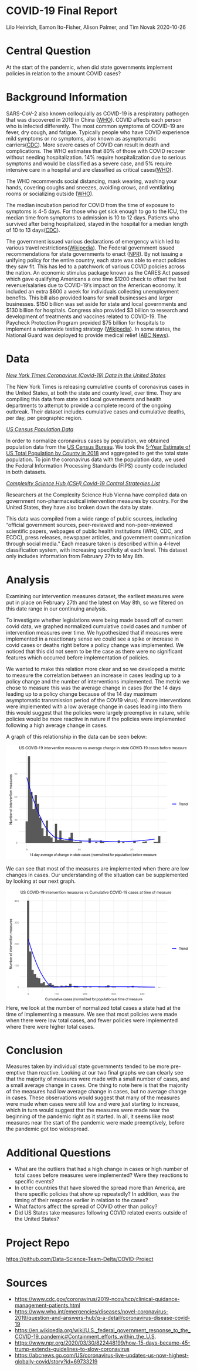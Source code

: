 COVID-19 Final Report
================
Lilo Heinrich, Eamon Ito-Fisher, Alison Palmer, and Tim Novak
2020-10-26

# Central Question

<!-- -------------------------------------------------- -->

At the start of the pandemic, when did state governments implement
policies in relation to the amount COVID cases?

# Background Information

<!-- -------------------------------------------------- -->

SARS-CoV-2 also known colloquially as COVID-19 is a respiratory pathogen
that was discovered in 2019 in China
([WHO](https://www.who.int/emergencies/diseases/novel-coronavirus-2019/question-and-answers-hub/q-a-detail/coronavirus-disease-covid-19)).
COVID affects each person who is infected differently. The most common
symptoms of COVID-19 are fever, dry cough, and fatigue. Typically people
who have COVID experience mild symptoms or no symptoms, also known as
asymptomatic
carriers([CDC](https://www.cdc.gov/coronavirus/2019-ncov/hcp/clinical-guidance-management-patients.html)).
More severe cases of COVID can result in death and complications. The
WHO estimates that 80% of those with COVID recover without needing
hospitalization. 14% require hospitalization due to serious symptoms and
would be classified as a severe case, and 5% require intensive care in a
hospital and are classified as critical
cases([WHO](https://www.who.int/emergencies/diseases/novel-coronavirus-2019/question-and-answers-hub/q-a-detail/coronavirus-disease-covid-19)).

The WHO recommends social distancing, mask wearing, washing your hands,
covering coughs and sneezes, avoiding crows, and ventilating rooms or
socializing outside
([WHO](https://www.who.int/emergencies/diseases/novel-coronavirus-2019/question-and-answers-hub/q-a-detail/coronavirus-disease-covid-19)).

The median incubation period for COVID from the time of exposure to
symptoms is 4-5 days. For those who get sick enough to go to the ICU,
the median time from symptoms to admission is 10 to 12 days. Patients
who survived after being hospitalized, stayed in the hospital for a
median length of 10 to 13
days([CDC](https://www.cdc.gov/coronavirus/2019-ncov/hcp/clinical-guidance-management-patients.html)).

The government issued various declarations of emergency which led to
various travel
restrictions([Wikipedia](https://en.wikipedia.org/wiki/U.S._federal_government_response_to_the_COVID-19_pandemic#Containment_efforts_within_the_U.S.)).
The Federal government issued recommendations for state governments to
enact
([NPR](https://www.npr.org/2020/03/30/822448199/how-15-days-became-45-trump-extends-guidelines-to-slow-coronavirus)).
By not issuing a unifying policy for the entire country, each state was
able to enact policies they saw fit. This has led to a patchwork of
various COVID policies across the nation. An economic stimulus package
known as the CARES Act passed which gave qualifying Americans a one time
$1200 check to offset the lost revenue/salaries due to COVID-19’s impact
on the American economy. It included an extra $600 a week for
individuals collecting unemployment benefits. This bill also provided
loans for small businesses and larger businesses. $150 billion was set
aside for state and local governments and $130 billion for hospitals.
Congress also provided $3 billion to research and development of
treatments and vaccines related to COVID-19. The Paycheck Protection
Program provided $75 billion for hospitals to implement a nationwide
testing strategy
([Wikipedia](https://en.wikipedia.org/wiki/U.S._federal_government_response_to_the_COVID-19_pandemic#Containment_efforts_within_the_U.S.)).
In some states, the National Guard was deployed to provide medical
relief ([ABC
News](https://abcnews.go.com/US/coronavirus-live-updates-us-now-highest-globally-covid/story?id=69733219)).

# Data

<!-- -------------------------------------------------- -->

*[New York Times Coronavirus (Covid-19) Data in the United
States](https://github.com/nytimes/covid-19-data)*

The New York Times is releasing cumulative counts of coronavirus cases
in the United States, at both the state and county level, over time.
They are compiling this data from state and local governments and health
departments to attempt to provide a complete record of the ongoing
outbreak. Their dataset includes cumulative cases and cumulative deaths,
per day, per geographic region.

*[US Census Population
Data](https://data.census.gov/cedsci/table?q=United%20States&t=Population%20Total&g=0100000US.050000&tid=ACSDT5Y2018.B01003&hidePreview=false)*

In order to normalize coronavirus cases by population, we obtained
population data from the [US Census Bureau](https://data.census.gov). We
took the [5-Year Estimate of US Total Population by County
in 2018](https://data.census.gov/cedsci/table?q=United%20States&t=Population%20Total&g=0100000US.050000&tid=ACSDT5Y2018.B01003&hidePreview=false)
and aggregated to get the total state population. To join the
coronavirus data with the population data, we used the Federal
Information Processing Standards (FIPS) county code included in both
datasets.

*[Complexity Science Hub (CSH) Covid-19 Control Strategies
List](https://github.com/amel-github/covid19-interventionmeasures)*

Researchers at the Complexity Science Hub Vienna have compiled data on
government non-pharmaceutical intervention measures by country. For the
United States, they have also broken down the data by state.

This data was compiled from a wide range of public sources, including
“official government sources, peer-reviewed and non-peer-reviewed
scientific papers, webpages of public health institutions (WHO, CDC, and
ECDC), press releases, newspaper articles, and government communication
through social media.” Each measure taken is described within a 4-level
classification system, with increasing specificity at each level. This
dataset only includes information from February 27th to May 8th.

# Analysis

<!-- -------------------------------------------------- -->

Examining our intervention measures dataset, the earliest measures were
put in place on February 27th and the latest on May 8th, so we filtered
on this date range in our continuing analysis.

To investigate whether legislations were being made based off of current
covid data, we graphed normalized cumulative covid cases and number of
intervention measures over time. We hypothesized that if measures were
implemented in a reactionary sense we could see a spike or increase in
covid cases or deaths right before a policy change was implemented. We
noticed that this did not seem to be the case as there were no
significant features which occurred before implementation of policies.

We wanted to make this relation more clear and so we developed a metric
to measure the correlation between an increase in cases leading up to a
policy change and the number of interventions implemented. The metric we
chose to measure this was the average change in cases (for the 14 days
leading up to a policy change because of the 14 day maximum asymptomatic
transmission period of the COV19 virus). If more interventions were
implemented with a low average change in cases leading into them this
would suggest that the policies were largely preemptive in nature, while
policies would be more reactive in nature if the policies were
implemented following a high average change in cases.

A graph of this relationship in the data can be seen below:

![](./images/measures_vs_delta_cases.png)

We can see that most of the measures are implemented when there are low
changes in cases. Our understanding of the situation can be supplemented
by looking at our next graph.

![](./images/measures_vs_cases.png) Here, we look at the number of
normalized total cases a state had at the time of implementing a
measure. We see that most policies were made when there were low total
cases, and fewer policies were implemented where there were higher total
cases.

# Conclusion

<!-- -------------------------------------------------- -->

Measures taken by individual state governments tended to be more
pre-emptive than reactive. Looking at our two final graphs we can
clearly see that the majority of measures were made with a small number
of cases, and a small average change in cases. One thing to note here is
that the majority of the measures had low average change in cases, but
no average change in cases. These observations would suggest that
many of the measures were made when cases were still low and were just
starting to increase, which in turn would suggest that the measures were
made near the beginning of the pandemic right as it started. In all, it
seems like most measures near the start of the pandemic were made
preemptively, before the pandemic got too widespread.

# Additional Questions

<!-- -------------------------------------------------- -->

  - What are the outliers that had a high change in cases or high number
    of total cases before measures were implemented? Were they reactions
    to specific events?
  - In other countries that have slowed the spread more than America,
    are there specific policies that show up repeatedly? In addition,
    was the timing of their response earlier in relation to the cases?
  - What factors affect the spread of COVID other than policy?
  - Did US States take measures following COVID related events outside
    of the United States?

# Project Repo

<!-- -------------------------------------------------- -->

<https://github.com/Data-Science-Team-Delta/COVID-Project>

# Sources

<!-- -------------------------------------------------- -->

  - <https://www.cdc.gov/coronavirus/2019-ncov/hcp/clinical-guidance-management-patients.html>
  - <https://www.who.int/emergencies/diseases/novel-coronavirus-2019/question-and-answers-hub/q-a-detail/coronavirus-disease-covid-19>
  - <https://en.wikipedia.org/wiki/U.S._federal_government_response_to_the_COVID-19_pandemic#Containment_efforts_within_the_U.S>.
  - <https://www.npr.org/2020/03/30/822448199/how-15-days-became-45-trump-extends-guidelines-to-slow-coronavirus>
  - <https://abcnews.go.com/US/coronavirus-live-updates-us-now-highest-globally-covid/story?id=69733219>
